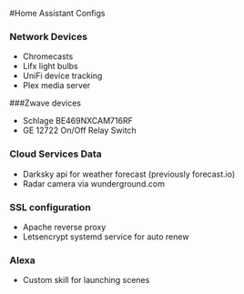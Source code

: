 #Home Assistant Configs
### Network Devices
* Chromecasts
* Lifx light bulbs
* UniFi device tracking
* Plex media server

###Zwave devices
* Schlage BE469NXCAM716RF
* GE 12722 On/Off Relay Switch

### Cloud Services Data
* Darksky api for weather forecast (previously forecast.io)
* Radar camera via wunderground.com

### SSL configuration
* Apache reverse proxy
* Letsencrypt systemd service for auto renew

### Alexa
* Custom skill for launching scenes